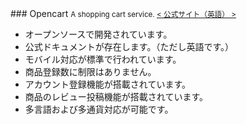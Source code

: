 <span>
### Opencart

<small>
A shopping cart service.    
<a href="https://www.opencart.com/index.php?route=cms/feature" target="_blank">< 公式サイト（英語） ></a>
</small>

- オープンソースで開発されています。
- 公式ドキュメントが存在します。（ただし英語です。）
- モバイル対応が標準で行われています。
- 商品登録数に制限はありません。
- アカウント登録機能が搭載されています。
- 商品のレビュー投稿機能が搭載されています。
- 多言語および多通貨対応が可能です。
</span>
